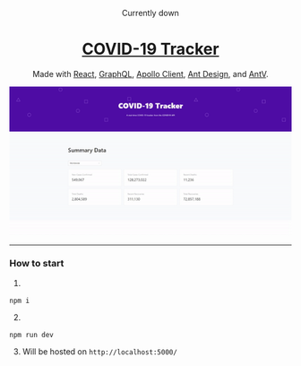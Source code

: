 <p align="center">Currently down</p>
<h1 align="center"><a href="https://covid19-tracker2021.herokuapp.com/">COVID-19 Tracker</a></h1>

<p align="center">
  Made with <a href="https://reactjs.org/docs/hooks-overview.html" target="_blank">React</a>, 
  <a href="https://graphql.org/learn/" target="_blank">GraphQL</a>, 
  <a href="https://www.apollographql.com/docs/react/" target="_blank">Apollo Client</a>, 
  <a href="https://ant.design/docs/react/introduce" target="_blank">Ant Design</a>, 
  and <a href="https://ava.antv.vision/en" target="_blank">AntV</a>.</p>

<div align="center">
  <img src="client/src/images/demo.gif" alt="showcase" />
</div>

---

### How to start
1.
```
npm i
```

2. 
```
npm run dev
```

3. Will be hosted on `http://localhost:5000/`
